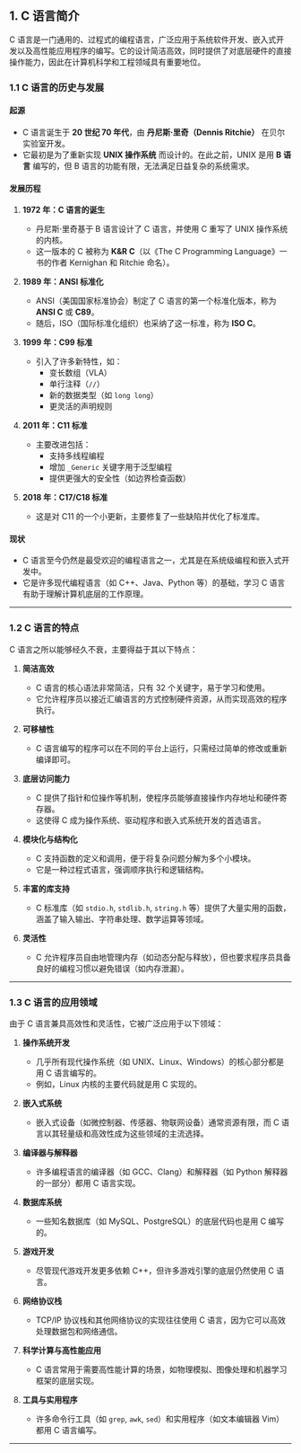 ## **1. C 语言简介**

C 语言是一门通用的、过程式的编程语言，广泛应用于系统软件开发、嵌入式开发以及高性能应用程序的编写。它的设计简洁高效，同时提供了对底层硬件的直接操作能力，因此在计算机科学和工程领域具有重要地位。

### **1.1 C 语言的历史与发展**

#### **起源**

- C 语言诞生于 **20 世纪 70 年代**，由 **丹尼斯·里奇（Dennis Ritchie）** 在贝尔实验室开发。
- 它最初是为了重新实现 **UNIX 操作系统** 而设计的。在此之前，UNIX 是用 **B 语言** 编写的，但 B 语言的功能有限，无法满足日益复杂的系统需求。

#### **发展历程**

1. **1972 年：C 语言的诞生**
   - 丹尼斯·里奇基于 B 语言设计了 C 语言，并使用 C 重写了 UNIX 操作系统的内核。
   - 这一版本的 C 被称为 **K&R C**（以《The C Programming Language》一书的作者 Kernighan 和 Ritchie 命名）。

2. **1989 年：ANSI 标准化**
   - ANSI（美国国家标准协会）制定了 C 语言的第一个标准化版本，称为 **ANSI C** 或 **C89**。
   - 随后，ISO（国际标准化组织）也采纳了这一标准，称为 **ISO C**。

3. **1999 年：C99 标准**
   - 引入了许多新特性，如：
     - 变长数组（VLA）
     - 单行注释（`//`）
     - 新的数据类型（如 `long long`）
     - 更灵活的声明规则

4. **2011 年：C11 标准**
   - 主要改进包括：
     - 支持多线程编程
     - 增加 `_Generic` 关键字用于泛型编程
     - 提供更强大的安全性（如边界检查函数）

5. **2018 年：C17/C18 标准**
   - 这是对 C11 的一个小更新，主要修复了一些缺陷并优化了标准库。

#### **现状**

- C 语言至今仍然是最受欢迎的编程语言之一，尤其是在系统级编程和嵌入式开发中。
- 它是许多现代编程语言（如 C++、Java、Python 等）的基础，学习 C 语言有助于理解计算机底层的工作原理。

---

### **1.2 C 语言的特点**

C 语言之所以能够经久不衰，主要得益于其以下特点：

1. **简洁高效**
   - C 语言的核心语法非常简洁，只有 32 个关键字，易于学习和使用。
   - 它允许程序员以接近汇编语言的方式控制硬件资源，从而实现高效的程序执行。

2. **可移植性**
   - C 语言编写的程序可以在不同的平台上运行，只需经过简单的修改或重新编译即可。

3. **底层访问能力**
   - C 提供了指针和位操作等机制，使程序员能够直接操作内存地址和硬件寄存器。
   - 这使得 C 成为操作系统、驱动程序和嵌入式系统开发的首选语言。

4. **模块化与结构化**
   - C 支持函数的定义和调用，便于将复杂问题分解为多个小模块。
   - 它是一种过程式语言，强调顺序执行和逻辑结构。

5. **丰富的库支持**
   - C 标准库（如 `stdio.h`, `stdlib.h`, `string.h` 等）提供了大量实用的函数，涵盖了输入输出、字符串处理、数学运算等领域。

6. **灵活性**
   - C 允许程序员自由地管理内存（如动态分配与释放），但也要求程序员具备良好的编程习惯以避免错误（如内存泄漏）。

---

### **1.3 C 语言的应用领域**

由于 C 语言兼具高效性和灵活性，它被广泛应用于以下领域：

1. **操作系统开发**
   - 几乎所有现代操作系统（如 UNIX、Linux、Windows）的核心部分都是用 C 语言编写的。
   - 例如，Linux 内核的主要代码就是用 C 实现的。

2. **嵌入式系统**
   - 嵌入式设备（如微控制器、传感器、物联网设备）通常资源有限，而 C 语言以其轻量级和高效性成为这些领域的主流选择。

3. **编译器与解释器**
   - 许多编程语言的编译器（如 GCC、Clang）和解释器（如 Python 解释器的一部分）都用 C 语言实现。

4. **数据库系统**
   - 一些知名数据库（如 MySQL、PostgreSQL）的底层代码也是用 C 编写的。

5. **游戏开发**
   - 尽管现代游戏开发更多依赖 C++，但许多游戏引擎的底层仍然使用 C 语言。

6. **网络协议栈**
   - TCP/IP 协议栈和其他网络协议的实现往往使用 C 语言，因为它可以高效处理数据包和网络通信。

7. **科学计算与高性能应用**
   - C 语言常用于需要高性能计算的场景，如物理模拟、图像处理和机器学习框架的底层实现。

8. **工具与实用程序**
   - 许多命令行工具（如 `grep`, `awk`, `sed`）和实用程序（如文本编辑器 Vim）都用 C 语言编写。

---